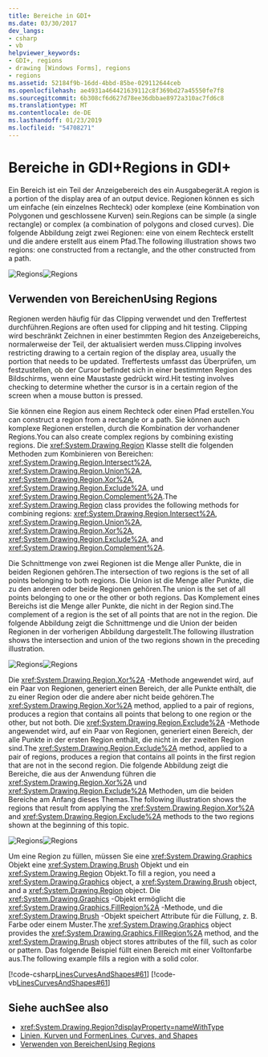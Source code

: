 ```yaml
---
title: Bereiche in GDI+
ms.date: 03/30/2017
dev_langs:
- csharp
- vb
helpviewer_keywords:
- GDI+, regions
- drawing [Windows Forms], regions
- regions
ms.assetid: 52184f9b-16dd-4bbd-85be-029112644ceb
ms.openlocfilehash: ae4931a464421639112c8f369bd27a45550fe7f8
ms.sourcegitcommit: 6b308cf6d627d78ee36dbbae8972a310ac7fd6c8
ms.translationtype: MT
ms.contentlocale: de-DE
ms.lasthandoff: 01/23/2019
ms.locfileid: "54708271"
---
```

# <a name="regions-in-gdi"></a><span data-ttu-id="f4714-102">Bereiche in GDI+</span><span class="sxs-lookup"><span data-stu-id="f4714-102">Regions in GDI+</span></span>
<span data-ttu-id="f4714-103">Ein Bereich ist ein Teil der Anzeigebereich des ein Ausgabegerät.</span><span class="sxs-lookup"><span data-stu-id="f4714-103">A region is a portion of the display area of an output device.</span></span> <span data-ttu-id="f4714-104">Regionen können es sich um einfache (ein einzelnes Rechteck) oder komplexe (eine Kombination von Polygonen und geschlossene Kurven) sein.</span><span class="sxs-lookup"><span data-stu-id="f4714-104">Regions can be simple (a single rectangle) or complex (a combination of polygons and closed curves).</span></span> <span data-ttu-id="f4714-105">Die folgende Abbildung zeigt zwei Regionen: eine von einem Rechteck erstellt und die andere erstellt aus einem Pfad.</span><span class="sxs-lookup"><span data-stu-id="f4714-105">The following illustration shows two regions: one constructed from a rectangle, and the other constructed from a path.</span></span>  
  
 <span data-ttu-id="f4714-106">![Regions](../../../../docs/framework/winforms/advanced/media/aboutgdip02-art27.gif "AboutGdip02_Art27")</span><span class="sxs-lookup"><span data-stu-id="f4714-106">![Regions](../../../../docs/framework/winforms/advanced/media/aboutgdip02-art27.gif "AboutGdip02_Art27")</span></span>  
  
## <a name="using-regions"></a><span data-ttu-id="f4714-107">Verwenden von Bereichen</span><span class="sxs-lookup"><span data-stu-id="f4714-107">Using Regions</span></span>  
 <span data-ttu-id="f4714-108">Regionen werden häufig für das Clipping verwendet und den Treffertest durchführen.</span><span class="sxs-lookup"><span data-stu-id="f4714-108">Regions are often used for clipping and hit testing.</span></span> <span data-ttu-id="f4714-109">Clipping wird beschränkt Zeichnen in einer bestimmten Region des Anzeigebereichs, normalerweise der Teil, der aktualisiert werden muss.</span><span class="sxs-lookup"><span data-stu-id="f4714-109">Clipping involves restricting drawing to a certain region of the display area, usually the portion that needs to be updated.</span></span> <span data-ttu-id="f4714-110">Treffertests umfasst das Überprüfen, um festzustellen, ob der Cursor befindet sich in einer bestimmten Region des Bildschirms, wenn eine Maustaste gedrückt wird.</span><span class="sxs-lookup"><span data-stu-id="f4714-110">Hit testing involves checking to determine whether the cursor is in a certain region of the screen when a mouse button is pressed.</span></span>  
  
 <span data-ttu-id="f4714-111">Sie können eine Region aus einem Rechteck oder einen Pfad erstellen.</span><span class="sxs-lookup"><span data-stu-id="f4714-111">You can construct a region from a rectangle or a path.</span></span> <span data-ttu-id="f4714-112">Sie können auch komplexe Regionen erstellen, durch die Kombination der vorhandener Regions.</span><span class="sxs-lookup"><span data-stu-id="f4714-112">You can also create complex regions by combining existing regions.</span></span> <span data-ttu-id="f4714-113">Die <xref:System.Drawing.Region> Klasse stellt die folgenden Methoden zum Kombinieren von Bereichen: <xref:System.Drawing.Region.Intersect%2A>, <xref:System.Drawing.Region.Union%2A>, <xref:System.Drawing.Region.Xor%2A>, <xref:System.Drawing.Region.Exclude%2A>, und <xref:System.Drawing.Region.Complement%2A>.</span><span class="sxs-lookup"><span data-stu-id="f4714-113">The <xref:System.Drawing.Region> class provides the following methods for combining regions: <xref:System.Drawing.Region.Intersect%2A>, <xref:System.Drawing.Region.Union%2A>, <xref:System.Drawing.Region.Xor%2A>, <xref:System.Drawing.Region.Exclude%2A>, and <xref:System.Drawing.Region.Complement%2A>.</span></span>  
  
 <span data-ttu-id="f4714-114">Die Schnittmenge von zwei Regionen ist die Menge aller Punkte, die in beiden Regionen gehören.</span><span class="sxs-lookup"><span data-stu-id="f4714-114">The intersection of two regions is the set of all points belonging to both regions.</span></span> <span data-ttu-id="f4714-115">Die Union ist die Menge aller Punkte, die zu den anderen oder beide Regionen gehören.</span><span class="sxs-lookup"><span data-stu-id="f4714-115">The union is the set of all points belonging to one or the other or both regions.</span></span> <span data-ttu-id="f4714-116">Das Komplement eines Bereichs ist die Menge aller Punkte, die nicht in der Region sind.</span><span class="sxs-lookup"><span data-stu-id="f4714-116">The complement of a region is the set of all points that are not in the region.</span></span> <span data-ttu-id="f4714-117">Die folgende Abbildung zeigt die Schnittmenge und die Union der beiden Regionen in der vorherigen Abbildung dargestellt.</span><span class="sxs-lookup"><span data-stu-id="f4714-117">The following illustration shows the intersection and union of the two regions shown in the preceding illustration.</span></span>  
  
 <span data-ttu-id="f4714-118">![Regions](../../../../docs/framework/winforms/advanced/media/aboutgdip02-art28.gif "AboutGdip02_Art28")</span><span class="sxs-lookup"><span data-stu-id="f4714-118">![Regions](../../../../docs/framework/winforms/advanced/media/aboutgdip02-art28.gif "AboutGdip02_Art28")</span></span>  
  
 <span data-ttu-id="f4714-119">Die <xref:System.Drawing.Region.Xor%2A> -Methode angewendet wird, auf ein Paar von Regionen, generiert einen Bereich, der alle Punkte enthält, die zu einer Region oder die andere aber nicht beide gehören.</span><span class="sxs-lookup"><span data-stu-id="f4714-119">The <xref:System.Drawing.Region.Xor%2A> method, applied to a pair of regions, produces a region that contains all points that belong to one region or the other, but not both.</span></span> <span data-ttu-id="f4714-120">Die <xref:System.Drawing.Region.Exclude%2A> -Methode angewendet wird, auf ein Paar von Regionen, generiert einen Bereich, der alle Punkte in der ersten Region enthält, die nicht in der zweiten Region sind.</span><span class="sxs-lookup"><span data-stu-id="f4714-120">The <xref:System.Drawing.Region.Exclude%2A> method, applied to a pair of regions, produces a region that contains all points in the first region that are not in the second region.</span></span> <span data-ttu-id="f4714-121">Die folgende Abbildung zeigt die Bereiche, die aus der Anwendung führen die <xref:System.Drawing.Region.Xor%2A> und <xref:System.Drawing.Region.Exclude%2A> Methoden, um die beiden Bereiche am Anfang dieses Themas.</span><span class="sxs-lookup"><span data-stu-id="f4714-121">The following illustration shows the regions that result from applying the <xref:System.Drawing.Region.Xor%2A> and <xref:System.Drawing.Region.Exclude%2A> methods to the two regions shown at the beginning of this topic.</span></span>  
  
 <span data-ttu-id="f4714-122">![Regions](../../../../docs/framework/winforms/advanced/media/aboutgdip02-art29.gif "AboutGdip02_Art29")</span><span class="sxs-lookup"><span data-stu-id="f4714-122">![Regions](../../../../docs/framework/winforms/advanced/media/aboutgdip02-art29.gif "AboutGdip02_Art29")</span></span>  
  
 <span data-ttu-id="f4714-123">Um eine Region zu füllen, müssen Sie eine <xref:System.Drawing.Graphics> Objekt eine <xref:System.Drawing.Brush> Objekt und ein <xref:System.Drawing.Region> Objekt.</span><span class="sxs-lookup"><span data-stu-id="f4714-123">To fill a region, you need a <xref:System.Drawing.Graphics> object, a <xref:System.Drawing.Brush> object, and a <xref:System.Drawing.Region> object.</span></span> <span data-ttu-id="f4714-124">Die <xref:System.Drawing.Graphics> -Objekt ermöglicht die <xref:System.Drawing.Graphics.FillRegion%2A> -Methode, und die <xref:System.Drawing.Brush> -Objekt speichert Attribute für die Füllung, z. B. Farbe oder einem Muster.</span><span class="sxs-lookup"><span data-stu-id="f4714-124">The <xref:System.Drawing.Graphics> object provides the <xref:System.Drawing.Graphics.FillRegion%2A> method, and the <xref:System.Drawing.Brush> object stores attributes of the fill, such as color or pattern.</span></span> <span data-ttu-id="f4714-125">Das folgende Beispiel füllt einen Bereich mit einer Volltonfarbe aus.</span><span class="sxs-lookup"><span data-stu-id="f4714-125">The following example fills a region with a solid color.</span></span>  
  
 [!code-csharp[LinesCurvesAndShapes#61](../../../../samples/snippets/csharp/VS_Snippets_Winforms/LinesCurvesAndShapes/CS/Class1.cs#61)]
 [!code-vb[LinesCurvesAndShapes#61](../../../../samples/snippets/visualbasic/VS_Snippets_Winforms/LinesCurvesAndShapes/VB/Class1.vb#61)]  
  
## <a name="see-also"></a><span data-ttu-id="f4714-126">Siehe auch</span><span class="sxs-lookup"><span data-stu-id="f4714-126">See also</span></span>
- <xref:System.Drawing.Region?displayProperty=nameWithType>
- [<span data-ttu-id="f4714-127">Linien, Kurven und Formen</span><span class="sxs-lookup"><span data-stu-id="f4714-127">Lines, Curves, and Shapes</span></span>](../../../../docs/framework/winforms/advanced/lines-curves-and-shapes.md)
- [<span data-ttu-id="f4714-128">Verwenden von Bereichen</span><span class="sxs-lookup"><span data-stu-id="f4714-128">Using Regions</span></span>](../../../../docs/framework/winforms/advanced/using-regions.md)
